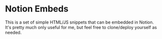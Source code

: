 Notion Embeds
=============

This is a set of simple HTML/JS snippets that can be embedded in Notion. It's pretty much
only useful for me, but feel free to clone/deploy yourself as needed.
